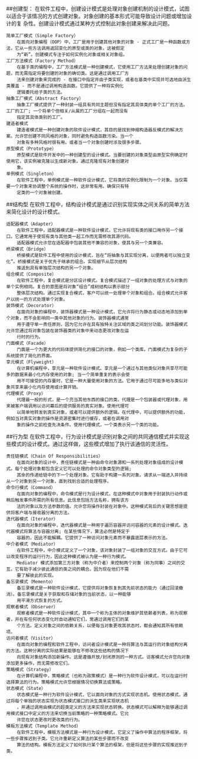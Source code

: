 ##创建型：
    在软件工程中，创建设计模式是处理对象创建机制的设计模式，试图以适合于该情况的方式创建对象。对象创建的基本形式可能导致设计问题或增加设计的复
    杂性。创建设计模式通过某种方式控制此对象创建来解决此问题。

    简单工厂模式（Simple Factory）
        在面向对象编程（OOP）中，工厂是用于创建其他对象的对象 - 正式工厂是一种函数或方法，它从一些方法调用返回变化的原型或类的对象，这被假定
        为“新”。创建模式专注于如何实例化对象或相关对象组。
    工厂方法模式（Factory Method）
        在基于类的编程中，工厂方法模式是一种创建模式，它使用工厂方法来处理创建对象的问题，而无需指定将要创建的对象的确切类。这是通过调用工厂方
        法来创建对象来完成的 - 在接口中指定并由子类实现，或者在基类中实现并可选地由派生类覆盖 - 而不是通过调用构造函数。它提供了一种将实例化
        逻辑委托给子类的方法。
    抽象工厂模式（Abstract Factory）
        抽象工厂模式提供了一种封装一组具有共同主题但没有指定其具体类的单个工厂的方法。工厂的工厂; 一个将单个但相关/从属的工厂分组在一起而没有
        指定其具体类别的工厂。
    建造者模式
        建造者模式是一种创建对象的软件设计模式，其目的是找到伸缩构造器反模式的解决方案。允许您创建不同风格的对象，同时避免构造函数污染。当一个
        对象有多种风格时很有用。或者当一个对象创建时涉及很多步骤。
    原型模式（Prototype）
        原型模式是软件开发中的一种创建型的设计模式。当要创建的对象类型由原型实例确定时使用它，该实例被克隆以生成新对象。通过克隆现有对象创建对
        象。
    单例模式（Singleton）
        在软件工程中，单例模式是一种软件设计模式，它将类的实例化限制为一个对象。当仅需要一个对象来协调整个系统的操作时，这非常有用。确保只有特
        定类的一个对象被创建。

##结构型
    在软件工程中，结构设计模式是通过识别实现实体之间关系的简单方法来简化设计的设计模式。

    适配器模式（Adapter）
        在软件工程中，适配器模式是一种软件设计模式，它允许将现有类的接口用作另一个接口。它通常用于使现有类与其他类一起工作而无需修改其源代码。
        适配器模式允许您在适配器中包装其他不兼容的对象，使其与另一个类兼容。
    桥梁模式（Bridge）
        桥接模式是软件工程中使用的设计模式，旨在“将抽象与其实现分离，以便两者可以独立变化”。桥接模式是关于优先于继承的组合。实现细节从层次结构
        推送到具有单独层次结构的另一个对象。
    组合模式（Composite）
        在软件工程中，复合模式是分区设计模式。复合模式描述了一组对象的处理方式与对象的单个实例相同。复合的意图是将对象“组合”成树结构以表示部分
        整体层次结构。通过实现复合模式，客户可以统一处理单个对象和组合。组合模式允许客户以统一的方式处理单个对象。
    装饰模式（Decorator）
        在面向对象的编程中，装饰器模式是一种设计模式，它允许将行为静态或动态地添加到单个对象，而不会影响同一类中其他对象的行为。装饰器模式通常
        用于遵守单一责任原则，因为它允许在具有独特关注区域的类之间划分功能。装饰器模式允许您通过将对象包装在装饰器类的对象中来动态更改对象在运
        行时的行为。
    门面模式（Facade）
        门面是一个为更大的代码体提供简化的接口的对象，例如一个类库。门面模式为复杂的子系统提供了简化的界面。
    享元模式（Flyweight）
        在计算机编程中，享元是一种软件设计模式。享元是一个通过与其他类似对象共享尽可能多的数据来最小化内存使用的对象; 当一个简单重复的表示会使
        用不可接受的内存量时，它是一种大量使用对象的方法。它用于通过尽可能多地与类似对象共享来最小化内存使用或计算开销。
    代理模式（Proxy）
        代理最一般的形式，是一个充当其他东西的接口的类。代理是一个包装器或代理对象，用来被客户端调用以访问幕后的提供服务的真实对象。使用代理可
        以简单地转发到真实对象，或者可以提供额外的逻辑。在代理中，可以提供额外的功能，例如当对真实对象的操作是资源密集时进行缓存，或者在调用对
        象的操作之前检查先决条件。使用代理模式，一个类表示另一个类的功能。

##行为型
    在软件工程中，行为设计模式是识别对象之间的共同通信模式并实现这些模式的设计模式。通过这样做，这些模式增加了执行该通信的灵活性。
    
    责任链模式（Chain Of Responsibilities）
        在面向对象的设计中，责任链模式是一种由命令对象源和一系列处理对象组成的设计模式。每个处理对象都包含定义它可以处理的命令对象类型的逻辑; 
        其余的传递给链中的下一个处理对象。它有助于构建一系列对象。请求从一端进入并持续从一个对象到另一个对象，直到找到合适的处理程序。
    命令行模式（Command）
        在面向对象的编程中，命令模式是行为设计模式，在这种模式中对象用于封装执行动作或稍后触发事件所需的所有信息。此信息包括方法名称，拥有该方
        法的对象以及方法参数的值。允许您将操作封装在对象中。这种模式背后的关键思想是提供将客户端与接收器分离的方法。
    迭代器模式（Iterator）
        在面向对象的编程中，迭代器模式是一种用于遍历容器并访问容器的元素的设计模式。迭代器模式将算法与容器分离; 在某些情况下，算法必然是特定于
        容器的，因此不能解耦。它提供了一种访问对象元素而不暴露底层表示的方法。
    中介者模式（Mediator）
        在软件工程中，中介模式定义了一个对象，该对象封装了一组对象的交互方式。由于它可以改变程序的运行行为，因此这种模式被认为是一种行为模式。
        Mediator 模式添加第三方对象（称为中介者）来控制两个对象（称为同事）之间的交互。它有助于减少彼此通信的类之间的耦合。因为现在他们不需
        要了解彼此的实现。
    备忘录模式（Memento）
        备忘录模式是一种软件设计模式，它提供将对象恢复到其先前状态的能力（通过回滚撤消）。备忘录模式是关于获取和存储对象的当前状态，以一种能够
        用平滑方式恢复的方式。
    观察者模式（Observer）
        观察者模式是一种软件设计模式，其中一个称为主体的对象维护其依赖者列表，称为观察者，并在有任何状态变化时自动通知它们，常通过调用它们的某
        个方法。定义对象之间的依赖关系，以便每当对象更改其状态时，都会通知其所有依赖项。
    访问者模式（Visitor）
        在面向对象的编程和软件工程中，访问者设计模式是一种将算法与其运行的对象结构分离的方法。这种分离的实际结果是能够在不修改这些结构的情况下
        向现有对象结构添加新操作。这是遵循开放/封闭原则的一种方式。访客模式允许您向对象添加更多操作，而无需修改它们。
    策略模式（Strategy）
        在计算机编程中，策略模式（也称为政策模式）是一种行为软件设计模式，可以在运行时选择算法的行为。策略模式允许您根据情况切换算法或策略。
    状态模式（State）
        状态模式是一种行为软件设计模式，它以面向对象的方式实现状态机。使用状态模式，通过将每个单独的状态实现为状态模式接口的派生类来实现状态机
        ，并通过调用由模式的超类定义的方法来实现状态转换。状态模式可以解释为能够通过调用模式接口中定义的方法来切换当前策略的一种策略模式。它允
        许您在状态更改时更改类的行为。
    模板方法模式（Template Method）
        在软件工程中，模板方法模式是一种行为设计模式，它定义了操作中算法的程序框架，将一些步骤推迟到子类。它允许重新定义算法的某些步骤而不改变
        算法的结构。模板方法定义了如何执行某个算法的框架，但是将这些步骤的实现推迟到子类。
        